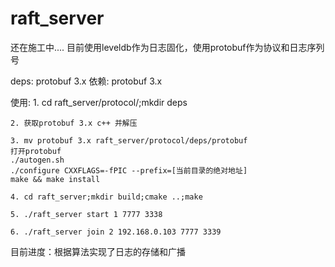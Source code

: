# raft_server

还在施工中....
目前使用leveldb作为日志固化，使用protobuf作为协议和日志序列号

deps:
    protobuf 3.x
依赖:
    protobuf 3.x

使用:
    1. cd raft_server/protocol/;mkdir deps
	
    2. 获取protobuf 3.x c++ 并解压
	
    3. mv protobuf 3.x raft_server/protocol/deps/protobuf
    打开protobuf
    ./autogen.sh
    ./configure CXXFLAGS=-fPIC --prefix=[当前目录的绝对地址]
    make && make install
    
	4. cd raft_server;mkdir build;cmake ..;make
    
	5. ./raft_server start 1 7777 3338
    
	6. ./raft_server join 2 192.168.0.103 7777 3339
    
    
目前进度：根据算法实现了日志的存储和广播
